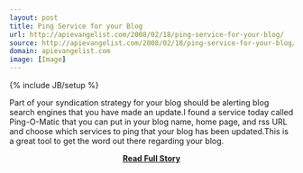 ```yaml
---
layout: post
title: Ping Service for your Blog
url: http://apievangelist.com/2008/02/18/ping-service-for-your-blog/
source: http://apievangelist.com/2008/02/18/ping-service-for-your-blog/
domain: apievangelist.com
image: [Image]
---
```

{% include JB/setup %}<p>Part of your syndication strategy for your blog should be alerting blog search engines that you have made an update.I found a service today called Ping-O-Matic that you can put in your blog name, home page, and rss URL and choose which services to ping that your blog has been updated.This is a great tool to get the word out there regarding your blog.</p>
<center><p><a href="http://apievangelist.com/2008/02/18/ping-service-for-your-blog/" style='padding:25px; font-sze:18px; font-weight: bold;'>Read Full Story</a></p></center>
